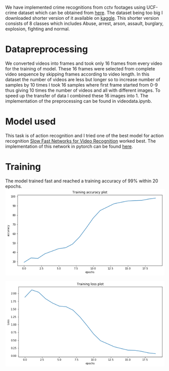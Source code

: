 We have implemented crime recognitions from cctv footages using UCF-crime dataset which can be obtained from [here](https://webpages.uncc.edu/cchen62/dataset.html). The dataset being too big I downloaded shorter version of it available on [kaggle](https://www.kaggle.com/mission-ai/crimeucfdataset). This shorter version consists of 8 classes which includes Abuse, arrest, arson, assault, burglary, explosion, fighting and normal. 

# Datapreprocessing 
We converted videos into frames and took only 16 frames from every video for the training of model. These 16 frames were selected from complete video sequence by skipping frames according to video length. In this dataset the number of videos are less but longer so to increase number of samples by 10 times I took 16 samples where first frame started from 0-9 thus giving 10 times the number of videos and all with different images. To speed up the transfer of data I combined these 16 images into 1. The implementation of the preprocessing can be found in videodata.ipynb.


# Model used
This task is of action recognition and I tried one of the best model for action recognition [Slow Fast Networks for Video Recognition](https://arxiv.org/pdf/1812.03982.pdf) worked best. The implementation of this network in pytorch can be found [here](https://github.com/Guocode/SlowFast-Networks). 

# Training
The model trained fast and reached a training accuracy of 99% within 20 epochs.
![](https://github.com/coolmadan/Crime-Recognitions-from-CCTV-footages-/blob/main/assets/acc.png)

![](https://github.com/coolmadan/Crime-Recognitions-from-CCTV-footages-/blob/main/assets/loss.png)
